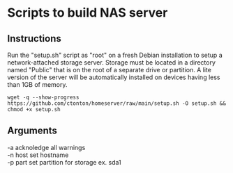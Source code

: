 # Scripts to build NAS server

## Instructions

Run the "setup.sh" script as "root" on a fresh Debian installation to setup a network-attached storage server. Storage must be located in a directory named "Public" that is on the root of a separate drive or partition. A lite version of the server will be automatically installed on devices having less than 1GB of memory.

```shell
wget -q --show-progress https://github.com/ctonton/homeserver/raw/main/setup.sh -O setup.sh && chmod +x setup.sh
```

## Arguments

-a       acknoledge all warnings
<br>
-n host  set hostname
<br>
-p part  set partition for storage ex. sda1
<br>
